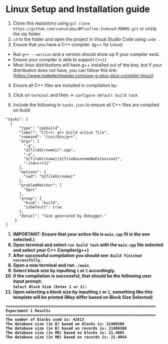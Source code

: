 # Linux Setup and Installation guide

1. Clone this repository using `git clone https://github.com/suenalaba/BPlusTree-Indexed-RDBMS.git` or unzip the zip folder.
2. `cd` to the folder and open the project in Visual Studio Code using `code .`
3. Ensure that you have a C++ compiler. (g++ for Linux)

- Run `g++ --version` and a version should show up if your compiler exist.
- Ensure your compiler is able to support `C++11`
- Most linux distributions will have g++ installed out of the box, but if your distribution does not have, you can follow this link: (https://www.maketecheasier.com/use-g-plus-plus-compiler-linux/)

4. Ensure all C++ files are included in compilation by:

1. Click on `terminal` and then -> `configure default build task`
1. Include the following in `tasks.json` to ensure all C++ files are compiled on build:

```
"tasks": [
  {
      "type": "cppbuild",
      "label": "C/C++: g++ build active file",
      "command": "/usr/bin/g++",
      "args": [
        "-g",
        "${fileDirname}/*.cpp",
        "-o",
        "${fileDirname}/${fileBasenameNoExtension}",
        "-std=c++11"
      ],
      "options": {
        "cwd": "${fileDirname}"
      },
      "problemMatcher": [
        "$gcc"
      ],
      "group": {
        "kind": "build",
        "isDefault": true
      },
      "detail": "Task generated by Debugger."
    }
]
```

5. <b>IMPORTANT<b>: Ensure that your active file is `main.cpp` (It is the one selected.)
6. Open terminal and select `run build task` with the `main.cpp` file selected and select your C++ Compiler(g++)
7. After successful compilation you should see: `Build finished successfully.`
8. Open a new terminal and run `./main`.
9. Select block size by inputting `1` or `2` accordingly.
10. If the compilation is successful, that should be the following user input prompt: <br> `Select Block Size (Enter 1 or 2): ` <br>
11. Upon selecting a block size by inputting `1` or `2`, something like this template will be printed (May differ based on Block Size Selected)

```
===================================================================
Experiment 1 Results
===================================================================
The number of blocks used is: 42813
The database size (in B) based on blocks is: 21406500
The database size (in B) based on records is: 21406360
The database size (in MB) based on blocks is: 21.4065
The database size (in MB) based on records is: 21.4064
```
